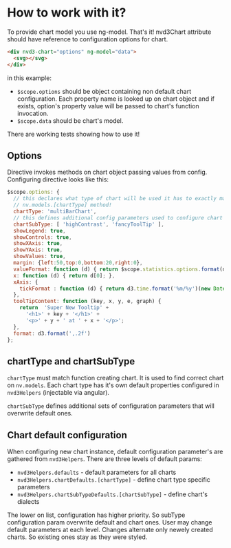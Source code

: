 # How to work with it?

To provide chart model you use ng-model. That's it! nvd3Chart attribute should have reference to configuration options for chart.

```html
<div nvd3-chart="options" ng-model="data">
  <svg></svg>
</div>
```

in this example:

* ```$scope.options``` should be object containing non default chart configuration. Each property name is looked up on chart object and if exists, option's property value will be passed to chart's function invocation.
* ```$scope.data``` should be chart's model.

There are working tests showing how to use it!

## Options

Directive invokes methods on chart object passing values from config. Configuring directive looks like this:

```javascript
$scope.options: {
  // this declares what type of chart will be used it has to exactly match 
  // nv.models.[chartType] method!
  chartType: 'multiBarChart',
  // this defines additional config parameters used to configure chart - see below
  chartSubType: [ 'highContrast', 'fancyToolTip' ],
  showLegend: true,
  showControls: true,
  showXAxis: true,
  showYAxis: true,
  showValues: true,
  margin: {left:50,top:0,bottom:20,right:0},
  valueFormat: function (d) { return $scope.statistics.options.format(d); },
  x: function (d) { return d[0]; },
  xAxis: {
    tickFormat : function (d) { return d3.time.format('%m/%y')(new Date(d)); }
  },
  toolTipContent: function (key, x, y, e, graph) {
    return  'Super New Tooltip' +
      '<h1>' + key + '</h1>' +
      '<p>' + y + ' at ' + x + '</p>';
  },
  format: d3.format(',.2f')
};
```

## chartType and chartSubType

```chartType``` must match function creating chart. It is used to find correct chart on ```nv.models```. Each chart type has it's own default properties configured in ```nvd3Helpers``` (injectable via angular).

```chartSubType``` defines additional sets of configuration parameters that will overwrite default ones.

## Chart default configuration

When configuring new chart instance, default configuration parameter's are gathered from ```nvd3Helpers```. There are three levels of default params:

* ```nvd3Helpers.defaults``` - default parameters for all charts
* ```nvd3Helpers.chartDefaults.[chartType]``` - define chart type specific parameters
* ```nvd3Helpers.chartSubTypeDefaults.[chartSubType]``` - define chart's dialects

The lower on list, configuration has higher priority. So subType configuration param overwrite default and chart ones. User may change default parameters at each level. Changes alternate only newely created charts. So existing ones stay as they were styled.
